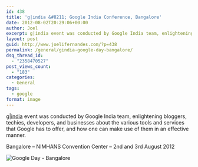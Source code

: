 ```yaml
---
id: 438
title: 'g|india &#8211; Google India Conference, Bangalore'
date: 2012-08-02T20:29:06+00:00
author: Joel
excerpt: g|india event was conducted by Google India team, enlightening bloggers, techies, developers, and businesses about the various tools and services that Google has to offer, and how one can make use of them in an effective manner. Bangalore – NIMHANS Convention Center – 2nd and 3rd August 2012
layout: post
guid: http://www.joelifernandes.com/?p=438
permalink: /general/gindia-google-day-bangalore/
dsq_thread_id:
  - "2358470527"
post_views_count:
  - "183"
categories:
  - General
tags:
  - google
format: image
---
```

<a href="https://sites.google.com/site/gindia12/" target="_blank">g|india</a> event was conducted by Google India team, enlightening bloggers, techies, developers, and businesses about the various tools and services that Google has to offer, and how one can make use of them in an effective manner.

Bangalore – NIMHANS Convention Center – 2nd and 3rd August 2012

<img class="aligncenter" src="http://farm9.staticflickr.com/8162/7699025850_007fae4ced_z.jpg" alt="Google Day - Bangalore" />
